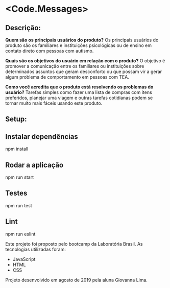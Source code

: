 # <Code.Messages>  

## Descrição:
**Quem são os principais usuários do produto?**
Os principais usuários do produto são os familiares e instituições psicológicas ou de ensino em contato direto com pessoas com autismo.
 
**Quais são os objetivos do usuário em relação com o produto?**
O objetivo é promover a comunicação entre os familiares ou instituições sobre determinados assuntos que geram desconforto ou que possam vir a gerar algum problema de comportamento em pessoas com TEA.

**Como você acredita que o produto está resolvendo os problemas do usuário?**
Tarefas simples como fazer uma lista de compras com itens preferidos, planejar uma viagem e outras tarefas cotidianas podem se tornar muito mais fáceis usando este produto.

## Setup:
 ## Instalar dependências
 npm install
 ## Rodar a aplicação
 npm run start
 ## Testes
 npm run test
 ## Lint
 npm run eslint  
   
 Este projeto foi proposto pelo bootcamp da Laboratória Brasil.
As tecnologias utilizadas foram:  
- JavaScript  
- HTML  
- CSS  
  
Projeto desenvolvido em agosto de 2019 pela aluna Giovanna Lima.
